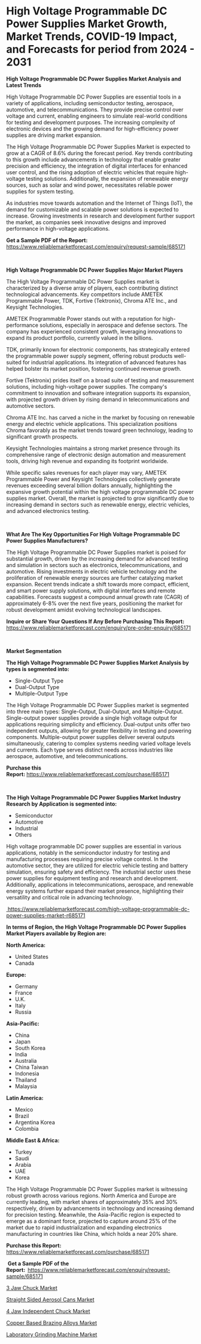 <p><h1>High Voltage Programmable DC Power Supplies Market Growth, Market Trends, COVID-19 Impact, and Forecasts for period from 2024 - 2031</h1></p><p><strong>High Voltage Programmable DC Power Supplies Market Analysis and Latest Trends</strong></p>
<p><p>High Voltage Programmable DC Power Supplies are essential tools in a variety of applications, including semiconductor testing, aerospace, automotive, and telecommunications. They provide precise control over voltage and current, enabling engineers to simulate real-world conditions for testing and development purposes. The increasing complexity of electronic devices and the growing demand for high-efficiency power supplies are driving market expansion.</p><p>The High Voltage Programmable DC Power Supplies Market is expected to grow at a CAGR of 8.6% during the forecast period. Key trends contributing to this growth include advancements in technology that enable greater precision and efficiency, the integration of digital interfaces for enhanced user control, and the rising adoption of electric vehicles that require high-voltage testing solutions. Additionally, the expansion of renewable energy sources, such as solar and wind power, necessitates reliable power supplies for system testing.</p><p>As industries move towards automation and the Internet of Things (IoT), the demand for customizable and scalable power solutions is expected to increase. Growing investments in research and development further support the market, as companies seek innovative designs and improved performance in high-voltage applications.</p></p>
<p><strong>Get a Sample PDF of the Report:&nbsp;</strong> <a href="https://www.reliablemarketforecast.com/enquiry/request-sample/685171?utm_campaign=1130&utm_medium=2&utm_source=Github&utm_content=ia&utm_term=20102024&utm_id=high-voltage-programmable-dc-power-supplies">https://www.reliablemarketforecast.com/enquiry/request-sample/685171</a></p>
<p>&nbsp;</p>
<p><strong>High Voltage Programmable DC Power Supplies Major Market Players</strong></p>
<p><p>The High Voltage Programmable DC Power Supplies market is characterized by a diverse array of players, each contributing distinct technological advancements. Key competitors include AMETEK Programmable Power, TDK, Fortive (Tektronix), Chroma ATE Inc., and Keysight Technologies.</p><p>AMETEK Programmable Power stands out with a reputation for high-performance solutions, especially in aerospace and defense sectors. The company has experienced consistent growth, leveraging innovations to expand its product portfolio, currently valued in the billions.</p><p>TDK, primarily known for electronic components, has strategically entered the programmable power supply segment, offering robust products well-suited for industrial applications. Its integration of advanced features has helped bolster its market position, fostering continued revenue growth.</p><p>Fortive (Tektronix) prides itself on a broad suite of testing and measurement solutions, including high-voltage power supplies. The company's commitment to innovation and software integration supports its expansion, with projected growth driven by rising demand in telecommunications and automotive sectors.</p><p>Chroma ATE Inc. has carved a niche in the market by focusing on renewable energy and electric vehicle applications. This specialization positions Chroma favorably as the market trends toward green technology, leading to significant growth prospects.</p><p>Keysight Technologies maintains a strong market presence through its comprehensive range of electronic design automation and measurement tools, driving high revenue and expanding its footprint worldwide.</p><p>While specific sales revenues for each player may vary, AMETEK Programmable Power and Keysight Technologies collectively generate revenues exceeding several billion dollars annually, highlighting the expansive growth potential within the high voltage programmable DC power supplies market. Overall, the market is projected to grow significantly due to increasing demand in sectors such as renewable energy, electric vehicles, and advanced electronics testing.</p></p>
<p>&nbsp;</p>
<p><strong>What Are The Key Opportunities For High Voltage Programmable DC Power Supplies Manufacturers?</strong></p>
<p><p>The High Voltage Programmable DC Power Supplies market is poised for substantial growth, driven by the increasing demand for advanced testing and simulation in sectors such as electronics, telecommunications, and automotive. Rising investments in electric vehicle technology and the proliferation of renewable energy sources are further catalyzing market expansion. Recent trends indicate a shift towards more compact, efficient, and smart power supply solutions, with digital interfaces and remote capabilities. Forecasts suggest a compound annual growth rate (CAGR) of approximately 6-8% over the next five years, positioning the market for robust development amidst evolving technological landscapes.</p></p>
<p><strong>Inquire or Share Your Questions If Any Before Purchasing This Report:</strong> <a href="https://www.reliablemarketforecast.com/enquiry/pre-order-enquiry/685171?utm_campaign=1130&utm_medium=2&utm_source=Github&utm_content=ia&utm_term=20102024&utm_id=high-voltage-programmable-dc-power-supplies">https://www.reliablemarketforecast.com/enquiry/pre-order-enquiry/685171</a></p>
<p>&nbsp;</p>
<p><strong>Market Segmentation</strong></p>
<p><strong>The High Voltage Programmable DC Power Supplies Market Analysis by types is segmented into:</strong></p>
<p><ul><li>Single-Output Type</li><li>Dual-Output Type</li><li>Multiple-Output Type</li></ul></p>
<p><p>The High Voltage Programmable DC Power Supplies market is segmented into three main types: Single-Output, Dual-Output, and Multiple-Output. Single-output power supplies provide a single high voltage output for applications requiring simplicity and efficiency. Dual-output units offer two independent outputs, allowing for greater flexibility in testing and powering components. Multiple-output power supplies deliver several outputs simultaneously, catering to complex systems needing varied voltage levels and currents. Each type serves distinct needs across industries like aerospace, automotive, and telecommunications.</p></p>
<p><strong>Purchase this Report:&nbsp;</strong><a href="https://www.reliablemarketforecast.com/purchase/685171?utm_campaign=1130&utm_medium=2&utm_source=Github&utm_content=ia&utm_term=20102024&utm_id=high-voltage-programmable-dc-power-supplies">https://www.reliablemarketforecast.com/purchase/685171</a></p>
<p>&nbsp;</p>
<p><strong>The High Voltage Programmable DC Power Supplies Market Industry Research by Application is segmented into:</strong></p>
<p><ul><li>Semiconductor</li><li>Automotive</li><li>Industrial</li><li>Others</li></ul></p>
<p><p>High voltage programmable DC power supplies are essential in various applications, notably in the semiconductor industry for testing and manufacturing processes requiring precise voltage control. In the automotive sector, they are utilized for electric vehicle testing and battery simulation, ensuring safety and efficiency. The industrial sector uses these power supplies for equipment testing and research and development. Additionally, applications in telecommunications, aerospace, and renewable energy systems further expand their market presence, highlighting their versatility and critical role in advancing technology.</p></p>
<p><a href="https://www.reliablemarketforecast.com/high-voltage-programmable-dc-power-supplies-market-r685171?utm_campaign=1130&utm_medium=2&utm_source=Github&utm_content=ia&utm_term=20102024&utm_id=high-voltage-programmable-dc-power-supplies">&nbsp;https://www.reliablemarketforecast.com/high-voltage-programmable-dc-power-supplies-market-r685171</a></p>
<p><strong>In terms of Region, the High Voltage Programmable DC Power Supplies Market Players available by Region are:</strong></p>
<p>
    <p> <strong> North America: </strong>
        <ul>
            <li>United States</li>
            <li>Canada</li>
        </ul>
        </p> 
    <p> <strong> Europe: </strong>
        <ul>
            <li>Germany</li>
            <li>France</li>
            <li>U.K.</li>
            <li>Italy</li>
            <li>Russia</li>
        </ul>
        </p> 
    <p> <strong> Asia-Pacific: </strong>
        <ul>
            <li>China</li>
            <li>Japan</li>
            <li>South Korea</li>
            <li>India</li>
            <li>Australia</li>
            <li>China Taiwan</li>
            <li>Indonesia</li>
            <li>Thailand</li>
            <li>Malaysia</li>
        </ul>
        </p> 
    <p> <strong> Latin America: </strong>
        <ul>
            <li>Mexico</li>
            <li>Brazil</li>
            <li>Argentina Korea</li>
            <li>Colombia</li>
        </ul>
        </p> 
    <p> <strong> Middle East & Africa: </strong>
        <ul>
            <li>Turkey</li>
            <li>Saudi</li>
            <li>Arabia</li>
            <li>UAE</li>
            <li>Korea</li>
        </ul>
    </p>
    </p>
<p><p>The High Voltage Programmable DC Power Supplies market is witnessing robust growth across various regions. North America and Europe are currently leading, with market shares of approximately 35% and 30% respectively, driven by advancements in technology and increasing demand for precision testing. Meanwhile, the Asia-Pacific region is expected to emerge as a dominant force, projected to capture around 25% of the market due to rapid industrialization and expanding electronics manufacturing in countries like China, which holds a near 20% share.</p></p>
<p><strong>Purchase this Report: </strong><a href="https://www.reliablemarketforecast.com/purchase/685171?utm_campaign=1130&utm_medium=2&utm_source=Github&utm_content=ia&utm_term=20102024&utm_id=high-voltage-programmable-dc-power-supplies">https://www.reliablemarketforecast.com/purchase/685171</a></p>
<p>&nbsp;<strong>Get a Sample PDF of the Report:&nbsp;&nbsp;</strong><a href="https://www.reliablemarketforecast.com/enquiry/request-sample/685171?utm_campaign=1130&utm_medium=2&utm_source=Github&utm_content=ia&utm_term=20102024&utm_id=high-voltage-programmable-dc-power-supplies">https://www.reliablemarketforecast.com/enquiry/request-sample/685171</a></p>
<p><strong></strong></p>
<p><p><a href="https://www.linkedin.com/pulse/global-3-jaw-chuck-market-opportunities-challenges2024-bcyne?utm_campaign=1130&utm_medium=2&utm_source=Github&utm_content=ia&utm_term=20102024&utm_id=high-voltage-programmable-dc-power-supplies">3 Jaw Chuck Market</a></p><p><a href="https://github.com/juliaficg7n3/Market-Research-Report-List-1/blob/main/straight-sided-aerosol-cans-market.md?utm_campaign=1130&utm_medium=2&utm_source=Github&utm_content=ia&utm_term=20102024&utm_id=high-voltage-programmable-dc-power-supplies">Straight Sided Aerosol Cans Market</a></p><p><a href="https://www.linkedin.com/pulse/global-4-jaw-independent-chuck-market-share-growth-opportunities-hhmoe?utm_campaign=1130&utm_medium=2&utm_source=Github&utm_content=ia&utm_term=20102024&utm_id=high-voltage-programmable-dc-power-supplies">4 Jaw Independent Chuck Market</a></p><p><a href="https://github.com/loanv6asmitty/Market-Research-Report-List-1/blob/main/copper-based-brazing-alloys-market.md?utm_campaign=1130&utm_medium=2&utm_source=Github&utm_content=ia&utm_term=20102024&utm_id=high-voltage-programmable-dc-power-supplies">Copper Based Brazing Alloys Market</a></p><p><a href="https://issuu.com/reportprime-2/docs/laboratory-grinding-machine-market-_601a5181616773?utm_campaign=1130&utm_medium=2&utm_source=Github&utm_content=ia&utm_term=20102024&utm_id=high-voltage-programmable-dc-power-supplies">Laboratory Grinding Machine Market</a></p></p>